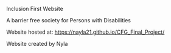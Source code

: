 Inclusion First Website

A barrier free society for Persons with Disabilities

Website hosted at: https://nayla21.github.io/CFG_Final_Project/

Website created by Nyla